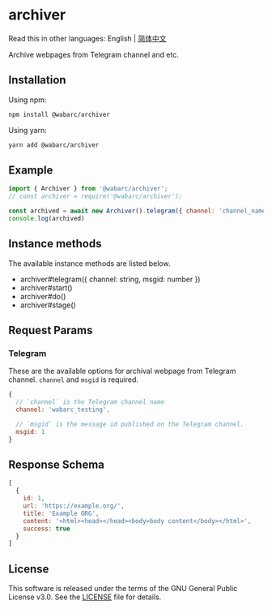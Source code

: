 # archiver

Read this in other languages: English | [简体中文](./README_zh-CN.md)

Archive webpages from Telegram channel and etc.

## Installation

Using npm:

```bash
npm install @wabarc/archiver
```

Using yarn:

```bash
yarn add @wabarc/archiver
```

## Example

```javascript
import { Archiver } from '@wabarc/archiver';
// const archiver = require('@wabarc/archiver');

const archived = await new Archiver().telegram({ channel: 'channel_name', msgid: 1 }).start();
console.log(archived)
```

## Instance methods

The available instance methods are listed below.

- archiver#telegram({ channel: string, msgid: number })
- archiver#start()
- archiver#do()
- archiver#stage()

## Request Params

### Telegram

These are the available options for archival webpage from Telegram channel. `channel` and `msgid` is required.

```javascript
{
  // `channel` is the Telegram channel name
  channel: 'wabarc_testing',

  // `msgid` is the message id published on the Telegram channel.
  msgid: 1
}
```

## Response Schema

```javascript
[
  {
    id: 1,
    url: 'https://example.org/',
    title: 'Example ORG',
    content: '<html><head></head><body>body content</body></html>',
    success: true
  }
]
```

## License

This software is released under the terms of the GNU General Public License v3.0. See the [LICENSE](https://github.com/wabarc/archiver/blob/main/LICENSE) file for details.
